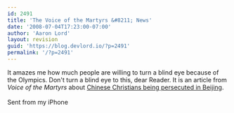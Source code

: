 ```yaml
---
id: 2491
title: 'The Voice of the Martyrs &#8211; News'
date: '2008-07-04T17:23:00-07:00'
author: 'Aaron Lord'
layout: revision
guid: 'https://blog.devlord.io/?p=2491'
permalink: '/?p=2491'
---
```


It amazes me how much people are willing to turn a blind eye because  of the Olympics. Don't turn a blind eye to this, dear Reader.  It is an article from <i>Voice of the Martyrs</i> about <a href="http://www.persecution.com/news/index.cfm?action=fullstory&amp;newsID=610">Chinese Christians being persecuted in Beijing</a>.<br /><br />Sent from my iPhone